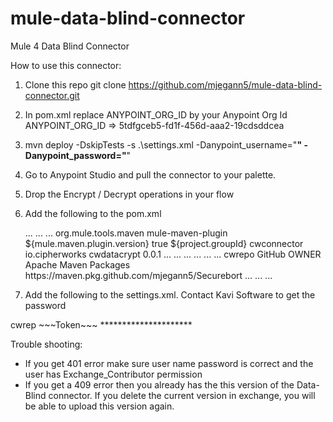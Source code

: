 # mule-data-blind-connector
Mule 4 Data Blind Connector

How to use this connector:

1. Clone this repo
       git clone https://github.com/mjegann5/mule-data-blind-connector.git
2. In pom.xml replace ANYPOINT_ORG_ID by your Anypoint Org Id
       <groupId>ANYPOINT_ORG_ID</groupId> => <groupId>5tdfgceb5-fd1f-456d-aaa2-19cdsddcea</groupId>

3. mvn deploy -DskipTests -s .\settings.xml -Danypoint_username="******" -Danypoint_password="******"

4. Go to Anypoint Studio and pull the connector to your palette.

5. Drop the Encrypt / Decrypt operations in your flow

6. Add the following to the pom.xml

      <plugins>
                        ...
                        ...
                        ...
			<plugin>
				<groupId>org.mule.tools.maven</groupId>
				<artifactId>mule-maven-plugin</artifactId>
				<version>${mule.maven.plugin.version}</version>
				<extensions>true</extensions>
				<configuration>
					<additionalPluginDependencies>
						<plugin>
							<groupId>${project.groupId}</groupId>
							<artifactId>cwconnector</artifactId>
							<additionalDependencies>
								<dependency>
									<groupId>io.cipherworks</groupId>
									<artifactId>cwdatacrypt</artifactId>
									<version>0.0.1</version>
								</dependency>
							</additionalDependencies>
						</plugin>
					</additionalPluginDependencies>
				</configuration>
			</plugin>
                        ...
                        ...
                        ...
      </plugins>
      <repositories>
                ...
                ...
                ...
		<repository>
			<id>cwrepo</id>
			<name>GitHub OWNER Apache Maven Packages</name>
			<url>https://maven.pkg.github.com/mjegann5/Securebort</url>
		</repository>
                ...
                ...
                ...
     </repositories>

7. Add the following to the settings.xml. Contact Kavi Software to get the password

  <servers>
    <server>
    <id>cwrep</id>
    <username>~~~Token~~~</username>
    <password>*********************</password>
	</server>
  </servers>


Trouble shooting:

- If you get 401 error make sure user name password is correct and the user has Exchange_Contributor permission
- If you get a 409 error then you already has the this version of the Data-Blind connector. If you delete the current version in exchange, you will be able to upload this version again.